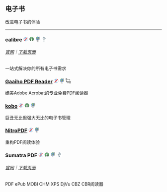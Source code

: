 ## 电子书

改进电子书的体验

---

### calibre ![](/assets/图片2.png) ![](/assets/open-source-icon.png) ![](/assets/earth-globe.png) ![](/assets/usb.png)

###### [官网](http://calibre-ebook.com/)｜[下载页面](http://calibre-ebook.com/download)

一站式解决你的所有电子书需求

### [Gaaiho PDF Reader](http://pdf.gaaiho.com/index.php) ![](/assets/图片2.png) ![](/assets/earth-globe.png) ![](/assets/multi_platform.png)

媲美Adobe Acrobat的专业免费PDF阅读器

### [kobo](https://www.kobo.com/desktop) ![](/assets/图片2.png) ![](/assets/open-source-icon.png) ![](/assets/earth-globe.png)

巨丑无比但强大无比的电子书管理

### [NitroPDF](https://www.gonitro.com/pdf-reader) ![](/assets/图片2.png) ![](/assets/earth-globe.png)

重构PDF阅读体验

### Sumatra PDF ![](/assets/图片2.png) ![](/assets/open-source-icon.png) ![](/assets/earth-globe.png) ![](/assets/usb.png)

###### [官网](http://www.sumatrapdfreader.org/free-pdf-reader.html)｜[下载页面](http://www.sumatrapdfreader.org/download-free-pdf-viewer.html)

PDF ePub MOBI CHM XPS DjVu CBZ CBR阅读器

